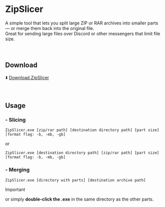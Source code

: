 # ZipSlicer

A simple tool that lets you split large ZIP or RAR archives into smaller parts — or merge them back into the original file.\
Great for sending large files over Discord or other messengers that limit file size.
<br/><br/><br/>

## Download
⬇️ [Download ZipSlicer](https://github.com/Buki1350/ZipSlicer/releases/tag/1.1.0)
<br/><br/><br/>

## Usage

### - Slicing

```
ZipSlicer.exe [zip/rar path] [destination directory path] [part size] [format flag: -b, -mb, -gb]
```

or

```
ZipSlicer.exe [destination directory path] [zip/rar path] [part size] [format flag: -b, -mb, -gb]
```

### - Merging

```
ZipSlicer.exe [directory with parts] [destination archive path]
```
>[!IMPORTANT]
or simply **double-click the .exe** in the same directory as the other parts.

